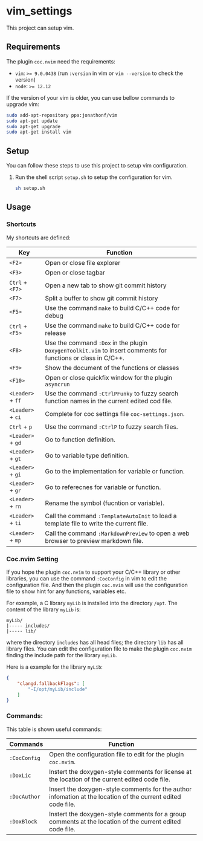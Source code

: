 # vim_settings
This project can setup vim.

## Requirements
The plugin `coc.nvim` need the requirements:
- `vim`: `>= 9.0.0438` (run `:version` in vim or `vim --version` to check the version)
- `node`: `>= 12.12`

If the version of your vim is older, you can use bellow commands to upgrade vim:
```bash
sudo add-apt-repository ppa:jonathonf/vim
sudo apt-get update
sudo apt-get upgrade
sudo apt-get install vim
```

## Setup
You can follow these steps to use this project to setup vim configuration.
1. Run the shell script `setup.sh` to setup the configuration for vim.
	```sh
	sh setup.sh
	```

## Usage
### Shortcuts
My shortcuts are defined:

Key					| Function
--------------------|------------------------------------------------------------------
`<F2>`				| Open or close file explorer
`<F3>`				| Open or close tagbar
`Ctrl` + `<F7>`		| Open a new tab to show git commit history
`<F7>`				| Split a buffer to show git commit history
`<F5>`				| Use the command `make` to build C/C++ code for debug
`Ctrl` + `<F5>`		| Use the command `make` to build C/C++ code for release
`<F8>` 				| Use the command `:Dox` in the plugin `DoxygenToolkit.vim` to insert comments for functions or class in C/C++.
`<F9>`				| Show the document of the functions or classes
`<F10>`				| Open or close quickfix window for the plugin `asyncrun`
`<Leader>` + `ff` 	| Use the command `:CtrlPFunky` to fuzzy search function names in the current edited cod file.
`<Leader>` + `ci` 	| Complete for coc settings file `coc-settings.json`.
`Ctrl` + `p` 		| Use the command `:CtrlP` to fuzzy search files.
`<Leader>` + `gd` 	| Go to function definition.
`<Leader>` + `gt` 	| Go to variable type definition.
`<Leader>` + `gi` 	| Go to the implementation for variable or function.
`<Leader>` + `gr` 	| Go to referecnes for variable or function.
`<Leader>` + `rn` 	| Rename the symbol (fucntion or variable).
`<Leader>` + `ti` 	| Call the command `:TemplateAutoInit` to load a template file to write the current file.
`<Leader>` + `mp` 	| Call the command `:MarkdownPreview` to open a web browser to preview markdown file.

### Coc.nvim Setting
If you hope the plugin `coc.nvim` to support your C/C++ library or other libraries, you can use the command `:CocConfig` in vim to edit the configuration file. And then the plugin `coc.nvim` will use the configuration file to show hint for any functions, variables etc.

For example, a C library `myLib` is installed into the directory `/opt`. The content of the library `myLib` is:
```
myLib/
|----- includes/
|----- lib/
```

where the directory `includes` has all head files; the directory `lib` has all library files. You can edit the configuration file to make the plugin `coc.nvim` finding the include path for the library `myLib`.

Here is a example for the library `myLib`:
```json
{
	"clangd.fallbackFlags": [
		"-I/opt/myLib/include"
	]
}
```

### Commands:
This table is shown useful commands:

Commands			| Function
--------------------|----------------------------------------------------------------
`:CocConfig` 		| Open the configuration file to edit for the plugin `coc.nvim`.
`:DoxLic` 			| Instert the doxygen-style comments for license at the location of the current edited code file.
`:DocAuthor` 		| Insert the doxygen-style comments for the author infomation at the location of the current edited code file.
`:DoxBlock` 		| Instert the doxygen-style comments for a group comments at the location of the current edited code file.
